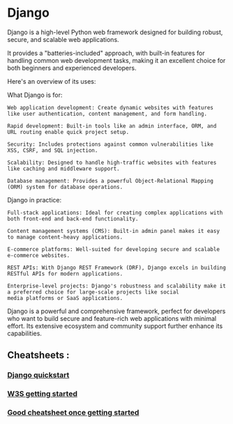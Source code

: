 # Django 

Django is a high-level Python web framework designed for building robust, secure, and scalable web applications. 

It provides a "batteries-included" approach, with built-in features for handling common web development tasks, making it an excellent choice for both beginners and experienced developers. 

Here's an overview of its uses:

What Django is for:

    Web application development: Create dynamic websites with features like user authentication, content management, and form handling.

    Rapid development: Built-in tools like an admin interface, ORM, and URL routing enable quick project setup.

    Security: Includes protections against common vulnerabilities like XSS, CSRF, and SQL injection.

    Scalability: Designed to handle high-traffic websites with features like caching and middleware support.

    Database management: Provides a powerful Object-Relational Mapping (ORM) system for database operations.

Django in practice:

    Full-stack applications: Ideal for creating complex applications with both front-end and back-end functionality.

    Content management systems (CMS): Built-in admin panel makes it easy to manage content-heavy applications.

    E-commerce platforms: Well-suited for developing secure and scalable e-commerce websites.

    REST APIs: With Django REST Framework (DRF), Django excels in building RESTful APIs for modern applications.

    Enterprise-level projects: Django's robustness and scalability make it a preferred choice for large-scale projects like social 
    media platforms or SaaS applications.

Django is a powerful and comprehensive framework, perfect for developers who want to build secure and feature-rich web applications with minimal effort. Its extensive ecosystem and community support further enhance its capabilities.

## Cheatsheets :

### [Django quickstart](https://www.djangoproject.com/start/)

### [W3S getting started](https://www.w3schools.com/django/django_getstarted.php)

### [Good cheatsheet once getting started](https://juliawu.medium.com/django-cheatsheet-33813d71b84b)